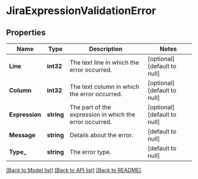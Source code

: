 # JiraExpressionValidationError

## Properties
Name | Type | Description | Notes
------------ | ------------- | ------------- | -------------
**Line** | **int32** | The text line in which the error occurred. | [optional] [default to null]
**Column** | **int32** | The text column in which the error occurred. | [optional] [default to null]
**Expression** | **string** | The part of the expression in which the error occurred. | [optional] [default to null]
**Message** | **string** | Details about the error. | [default to null]
**Type_** | **string** | The error type. | [default to null]

[[Back to Model list]](../README.md#documentation-for-models) [[Back to API list]](../README.md#documentation-for-api-endpoints) [[Back to README]](../README.md)

